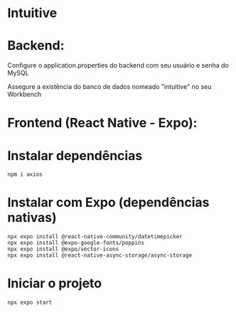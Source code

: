 # Intuitive

# Backend:

Configure o application.properties do backend com seu usuário e senha do MySQL

Assegure a existência do banco de dados nomeado "intuitive" no seu Workbench

# Frontend (React Native - Expo):

# Instalar dependências
    npm i axios

# Instalar com Expo (dependências nativas)
    npx expo install @react-native-community/datetimepicker
    npx expo install @expo-google-fonts/poppins
    npx expo install @expo/vector-icons
    npx expo install @react-native-async-storage/async-storage

# Iniciar o projeto
    npx expo start

